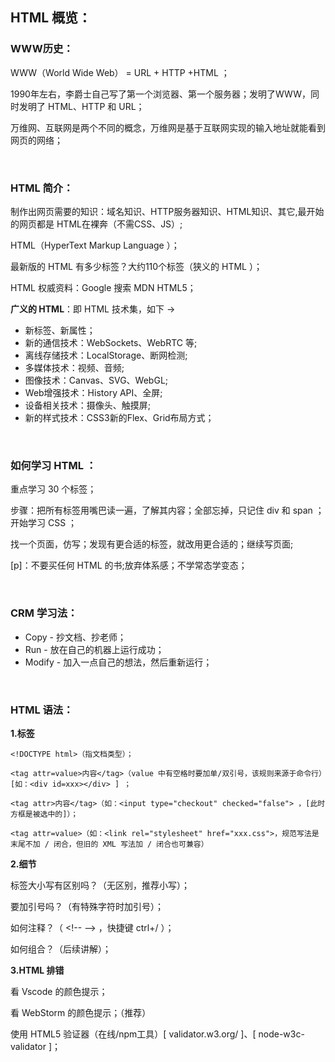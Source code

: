 ## HTML 概览：

### WWW历史：

WWW（World Wide Web） = URL + HTTP +HTML ；

1990年左右，李爵士自己写了第一个浏览器、第一个服务器；发明了WWW，同时发明了 HTML、HTTP 和 URL；

万维网、互联网是两个不同的概念，万维网是基于互联网实现的输入地址就能看到网页的网络；

<br>

### HTML 简介：

制作出网页需要的知识：域名知识、HTTP服务器知识、HTML知识、其它,最开始的网页都是 HTML在裸奔（不需CSS、JS）;

HTML（HyperText Markup Language ）；

最新版的 HTML 有多少标签？大约110个标签（狭义的 HTML ）；

HTML 权威资料：Google 搜索 MDN HTML5；

**广义的 HTML**：即 HTML 技术集，如下 → 

* 新标签、新属性；
* 新的通信技术：WebSockets、WebRTC 等;
* 离线存储技术：LocalStorage、断网检测;
* 多媒体技术：视频、音频;
* 图像技术：Canvas、SVG、WebGL;
* Web增强技术：History API、全屏;
* 设备相关技术：摄像头、触摸屏;
* 新的样式技术：CSS3新的Flex、Grid布局方式；

<br>

### 如何学习 HTML ：

重点学习 30 个标签；

步骤：把所有标签用嘴巴读一遍，了解其内容；全部忘掉，只记住 div 和 span ；开始学习 CSS ；

找一个页面，仿写；发现有更合适的标签，就改用更合适的；继续写页面;

[p]：不要买任何 HTML 的书;放弃体系感；不学常态学变态；

<br>

### CRM 学习法：

* Copy - 抄文档、抄老师；
* Run - 放在自己的机器上运行成功；
* Modify - 加入一点自己的想法，然后重新运行；

<br>

### HTML 语法：

**1.标签**
```
<!DOCTYPE html>（指文档类型）；

<tag attr=value>内容</tag>（value 中有空格时要加单/双引号，该规则来源于命令行）[如：<div id=xxx></div> ] ；

<tag attr>内容</tag>（如：<input type="checkout" checked="false"> ，[此时方框是被选中的]）；

<tag attr=value>（如：<link rel="stylesheet" href="xxx.css">，规范写法是末尾不加 / 闭合，但旧的 XML 写法加 / 闭合也可兼容）
```
**2.细节**

标签大小写有区别吗？（无区别，推荐小写）；

要加引号吗？（有特殊字符时加引号）；

如何注释？（ \<!--  --> ，快捷键 ctrl+/ ）；

如何组合？（后续讲解）；

**3.HTML 排错**

看 Vscode 的颜色提示；

看 WebStorm 的颜色提示；（推荐）

使用 HTML5 验证器（在线/npm工具）[ validator.w3.org/ ]、[ node-w3c-validator ]；
